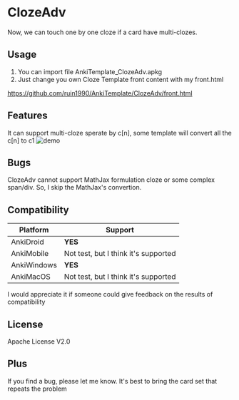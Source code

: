 # ClozeAdv
Now, we can touch one by one cloze if a card have multi-clozes.

## Usage
1. You can import file AnkiTemplate_ClozeAdv.apkg
2. Just change you own Cloze Template front content with my front.html

https://github.com/ruin1990/AnkiTemplate/ClozeAdv/front.html


## Features
It can support multi-cloze sperate by c[n], some template will convert all the c[n] to c1
![demo](https://s3.bmp.ovh/imgs/2021/12/a08a795d540e1a09.gif)

## Bugs
ClozeAdv cannot support MathJax formulation cloze or some complex span/div.
So, I skip the MathJax's convertion.

## Compatibility
| Platform | Support |
| ---- | ---- |
| AnkiDroid     | **YES** |
|   AnkiMobile   | Not test, but I think it's supported |
|  AnkiWindows    | **YES** |
|   AnkiMacOS   |  Not test, but I think it's supported   |

I would appreciate it if someone could give feedback on the results of compatibility

## License
Apache License V2.0

## Plus
If you find a bug, please let me know. It's best to bring the card set that repeats the problem
